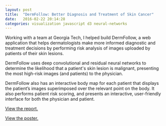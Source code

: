 ```yaml
---
layout: post
title:  "DermFollow: Better Diagnosis and Treatment of Skin Cancer"
date:   2016-02-22 20:14:28
categories: visualization javascript d3 neural-networks
---
```


Working with a team at Georgia Tech, I helped build DermFollow, a web
application that helps dermatologists make more informed diagnostic and
treatment decisions by performing risk analysis of images uploaded by patients
of their skin lesions.

DermFollow uses deep convolutional and residual neural networks to determine
the likelihood that a patient's skin lesion is malignant, presenting the most
high-risk images (and patients) to the physician.

DermFollow also has an interactive body map for each patient that displays the
patient’s images superimposed over the relevant point on the body. It also
performs patient risk scoring, and presents an interactive, user-friendly
interface for both the physician and patient.

[View the report.](/pub/dermfollow_final_report.pdf)

[View the poster.](/pub/dermfollow_poster.pdf)